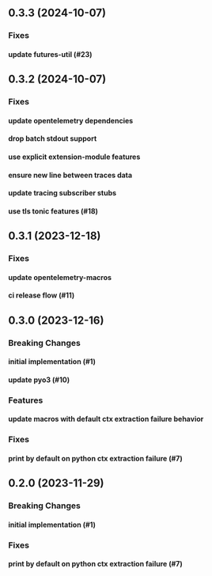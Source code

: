 ## 0.3.3 (2024-10-07)

### Fixes

#### update futures-util (#23)

## 0.3.2 (2024-10-07)

### Fixes

#### update opentelemetry dependencies

#### drop batch stdout support

#### use explicit extension-module features

#### ensure new line between traces data

#### update tracing subscriber stubs

#### use tls tonic features (#18)

## 0.3.1 (2023-12-18)

### Fixes

#### update opentelemetry-macros

#### ci release flow (#11)

## 0.3.0 (2023-12-16)

### Breaking Changes

#### initial implementation (#1)

#### update pyo3 (#10)

### Features

#### update macros with default ctx extraction failure behavior

### Fixes

#### print by default on python ctx extraction failure (#7)

## 0.2.0 (2023-11-29)

### Breaking Changes

#### initial implementation (#1)

### Fixes

#### print by default on python ctx extraction failure (#7)
